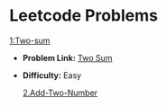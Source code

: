 # Leetcode Problems

 [1:Two-sum](files/1.Two-Sum.md/)

- **Problem Link:** [Two Sum](https://leetcode.com/problems/two-sum/)
- **Difficulty:** Easy
 
  [2.Add-Two-Number](files/2.Add%20Two%20Numbers.md/)

